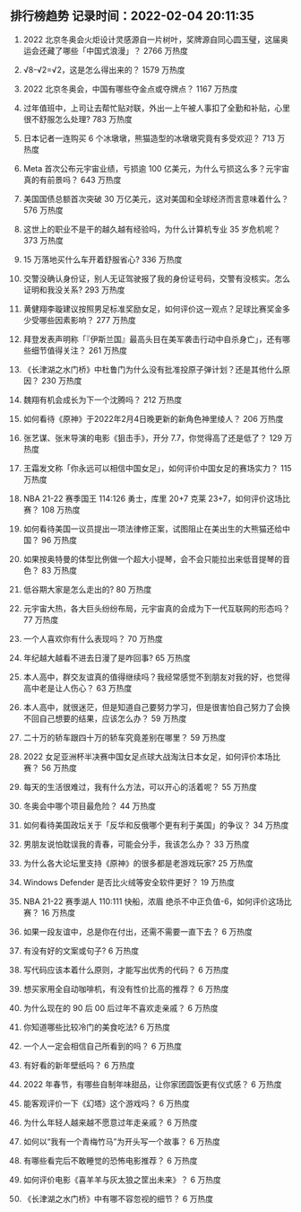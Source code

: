
## 排行榜趋势 记录时间：2022-02-04 20:11:35
  
  1. 2022 北京冬奥会火炬设计灵感源自一片树叶，奖牌源自同心圆玉璧，这届奥运会还藏了哪些「中国式浪漫」？ 2766 万热度
    
  2. √8-√2=√2，这是怎么得出来的？ 1579 万热度
    
  3. 2022 北京冬奥会，中国有哪些夺金点或夺牌点？ 1167 万热度
    
  4. 过年值班中，上司让去帮忙贴对联，外出一上午被人事扣了全勤和补贴，心里很不舒服怎么处理? 783 万热度
    
  5. 日本记者一连购买 6 个冰墩墩，熊猫造型的冰墩墩究竟有多受欢迎？ 713 万热度
    
  6. Meta 首次公布元宇宙业绩，亏损逾 100 亿美元，为什么亏损这么多？元宇宙真的有前景吗？ 643 万热度
    
  7. 美国国债总额首次突破 30 万亿美元，这对美国和全球经济而言意味着什么？ 576 万热度
    
  8. 这世上的职业不是干的越久越有经验吗，为什么计算机专业 35 岁危机呢？ 373 万热度
    
  9. 15 万落地买什么车开着舒服省心? 336 万热度
    
  10. 交警没确认身份证，别人无证驾驶报了我的身份证号码，交警有没核实。怎么证明和我没关系? 293 万热度
    
  11. 黄健翔李璇建议按照男足标准奖励女足，如何评价这一观点？足球比赛奖金多少受哪些因素影响？ 277 万热度
    
  12. 拜登发表声明称「『伊斯兰国』最高头目在美军袭击行动中自杀身亡」，还有哪些细节值得关注？ 261 万热度
    
  13. 《长津湖之水门桥》中杜鲁门为什么没有批准投原子弹计划？还是其他什么原因？ 230 万热度
    
  14. 魏翔有机会成长为下一个沈腾吗？ 212 万热度
    
  15. 如何看待《原神》于2022年2月4日晚更新的新角色神里绫人？ 206 万热度
    
  16. 张艺谋、张末导演的电影《狙击手》，开分 7.7，你觉得高了还是低了？ 129 万热度
    
  17. 王霜发文称「你永远可以相信中国女足」，如何评价中国女足的赛场实力？ 115 万热度
    
  18. NBA 21-22 赛季国王 114:126 勇士，库里 20+7 克莱 23+7，如何评价这场比赛？ 108 万热度
    
  19. 如何看待美国一议员提出一项法律修正案，试图阻止在美出生的大熊猫还给中国？ 96 万热度
    
  20. 如果按奥特曼的体型比例做一个超大小提琴，会不会只能拉出来低音提琴的音色？ 83 万热度
    
  21. 低谷期大家是怎么走出的? 80 万热度
    
  22. 元宇宙大热，各大巨头纷纷布局，元宇宙真的会成为下一代互联网的形态吗？ 77 万热度
    
  23. 一个人喜欢你有什么表现吗？ 70 万热度
    
  24. 年纪越大越看不进去日漫了是咋回事? 65 万热度
    
  25. 本人高中，群交友谊真的值得继续吗？我经常感觉不到朋友对我的好，也觉得高中老是让人伤心？ 63 万热度
    
  26. 本人高中，就很迷茫，但是知道自己要努力学习，但是很害怕自己努力了会换不回自己想要的结果，应该怎么办？ 59 万热度
    
  27. 二十万的轿车跟四十万的轿车究竟差别在哪里？ 59 万热度
    
  28. 2022 女足亚洲杯半决赛中国女足点球大战淘汰日本女足，如何评价本场比赛？ 56 万热度
    
  29. 每天的生活很难过，我有什么方法，可以开心的活着呢？ 55 万热度
    
  30. 冬奥会中哪个项目最危险？ 44 万热度
    
  31. 如何看待美国政坛关于「反华和反俄哪个更有利于美国」的争议？ 34 万热度
    
  32. 男朋友说怕耽误我的青春，可能会分手，我该怎么办？ 33 万热度
    
  33. 为什么各大论坛里支持《原神》的很多都是老游戏玩家? 25 万热度
    
  34. Windows Defender 是否比火绒等安全软件更好？ 19 万热度
    
  35. NBA 21-22 赛季湖人 110:111 快船，浓眉 绝杀不中正负值-6，如何评价这场比赛？ 16 万热度
    
  36. 如果一段友谊中，总是你在付出，还需不需要一直下去？ 6 万热度
    
  37. 有没有好的文案或句子? 6 万热度
    
  38. 写代码应该本着什么原则，才能写出优秀的代码？ 6 万热度
    
  39. 想买家用全自动咖啡机，有没有性价比高的推荐？ 6 万热度
    
  40. 为什么现在的 90 后 00 后过年不喜欢走亲戚？ 6 万热度
    
  41. 你知道哪些比较冷门的美食吃法? 6 万热度
    
  42. 一个人一定会相信自己所看到的吗？ 6 万热度
    
  43. 有好看的新年壁纸吗？ 6 万热度
    
  44. 2022 年春节，有哪些自制年味甜品，让你家团圆饭更有仪式感？ 6 万热度
    
  45. 能客观评价一下《幻塔》这个游戏吗？ 6 万热度
    
  46. 为什么年轻人越来越不愿意过年走亲戚？ 6 万热度
    
  47. 如何以“我有一个青梅竹马”为开头写一个故事？ 6 万热度
    
  48. 有哪些看完后不敢睡觉的恐怖电影推荐？ 6 万热度
    
  49. 如何评价电影《喜羊羊与灰太狼之筐出未来》？ 6 万热度
    
  50. 《长津湖之水门桥》中有哪不容忽视的细节？ 6 万热度
    